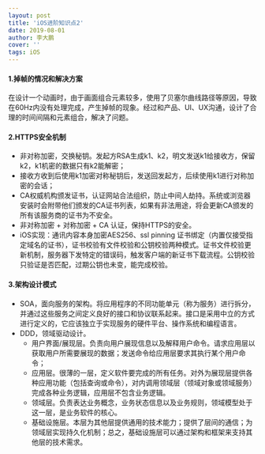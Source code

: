 ```yaml
---
layout: post
title: 'iOS进阶知识点2'
date: 2019-08-01
author: 李大鹏
cover: ''
tags: iOS
---
```


#### 1.掉帧的情况和解决方案
在设计一个动画时，由于画面组合元素较多，使用了贝塞尔曲线路径等原因，导致在60Hz内没有处理完成，产生掉帧的现象。经过和产品、UI、UX沟通，设计了合理的时间间隔和元素组合，解决了问题。

#### 2.HTTPS安全机制
* 非对称加密，交换秘钥。发起方RSA生成k1、k2，明文发送k1给接收方，保留k2，k1机密的数据只有k2能解密；
* 接收方收到后使用k1加密对称秘钥后，发送回发起方，后续使用k1进行对称加密的会话；
* CA权威机构颁发证书，认证网站合法组织，防止中间人劫持。系统或浏览器安装时会附带他们颁发的CA证书列表，如果有非法用途，将会更新CA颁发的所有该服务商的证书为不安全。
* 非对称加密 + 对称加密 + CA 认证，保持HTTPS的安全。
* iOS实现：通讯内容本身加密AES256、ssl pinning 证书绑定（内置仅接受指定域名的证书），证书校验有文件校验和公钥校验两种模式。证书文件校验更新机制，服务器下发特定的错误码，触发客户端的新证书下载流程。公钥校验只验证是否匹配，过期公钥也未变，能完成校验。

#### 3.架构设计模式
* SOA，面向服务的架构。将应用程序的不同功能单元（称为服务）进行拆分，并通过这些服务之间定义良好的接口和协议联系起来。接口是采用中立的方式进行定义的，它应该独立于实现服务的硬件平台、操作系统和编程语言。
* DDD，领域驱动设计。
  * 用户界面/展现层。负责向用户展现信息以及解释用户命令。请求应用层以获取用户所需要展现的数据；发送命令给应用层要求其执行某个用户命令；
  * 应用层。很薄的一层，定义软件要完成的所有任务。对外为展现层提供各种应用功能（包括查询或命令），对内调用领域层（领域对象或领域服务）完成各种业务逻辑，应用层不包含业务逻辑。
  * 领域层。负责表达业务概念，业务状态信息以及业务规则，领域模型处于这一层，是业务软件的核心。
  * 基础设施层。本层为其他层提供通用的技术能力；提供了层间的通信；为领域层实现持久化机制；总之，基础设施层可以通过架构和框架来支持其他层的技术需求。  
